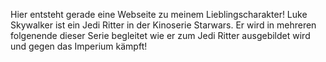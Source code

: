 Hier entsteht gerade eine Webseite zu meinem Lieblingscharakter!
Luke Skywalker ist ein Jedi Ritter in der Kinoserie Starwars. Er wird in mehreren folgenende dieser Serie begleitet wie er zum Jedi Ritter ausgebildet wird und gegen das Imperium kämpft!